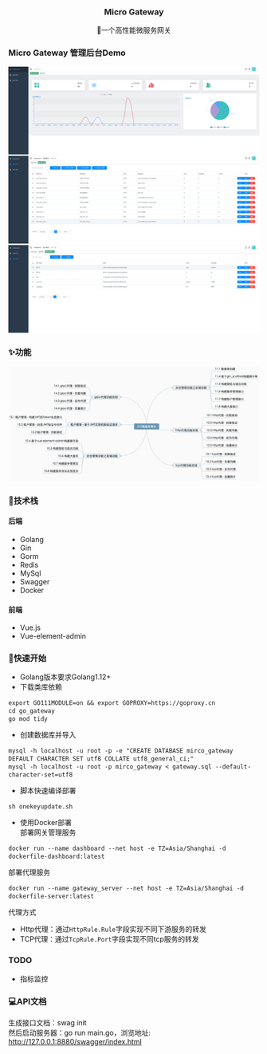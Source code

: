 <div align="center">

<h3 align="center">Micro Gateway</h3>
  <p align="center">
    🧱一个高性能微服务网关
    <br />
  </p>
</div>

### Micro Gateway 管理后台Demo
![demo1](./assets/dashboard.png)
![demo2](./assets/service_list.png)
![demo3](./assets/app_list.png)
### ✨功能
![功能脑图](./assets/功能脑图.png)
### 🔧技术栈
#### 后端
- Golang
- Gin
- Gorm
- Redis
- MySql
- Swagger
- Docker
#### 前端
- Vue.js
- Vue-element-admin

### 🚀快速开始
- Golang版本要求Golang1.12+
- 下载类库依赖
```shell
export GO111MODULE=on && export GOPROXY=https://goproxy.cn
cd go_gateway
go mod tidy
```
- 创建数据库并导入
```shell
mysql -h localhost -u root -p -e "CREATE DATABASE mirco_gateway DEFAULT CHARACTER SET utf8 COLLATE utf8_general_ci;"
mysql -h localhost -u root -p mirco_gateway < gateway.sql --default-character-set=utf8
```
- 脚本快速编译部署
```shell
sh onekeyupdate.sh
```
- 使用Docker部署  
部署网关管理服务
```shell
docker run --name dashboard --net host -e TZ=Asia/Shanghai -d dockerfile-dashboard:latest
```
部署代理服务
```shell
docker run --name gateway_server --net host -e TZ=Asia/Shanghai -d dockerfile-server:latest
```
代理方式
- Http代理：通过`HttpRule.Rule`字段实现不同下游服务的转发
- TCP代理：通过`TcpRule.Port`字段实现不同tcp服务的转发

### TODO
- 指标监控

### 💻API文档
生成接口文档：swag init  
然后启动服务器：go run main.go，浏览地址: http://127.0.0.1:8880/swagger/index.html